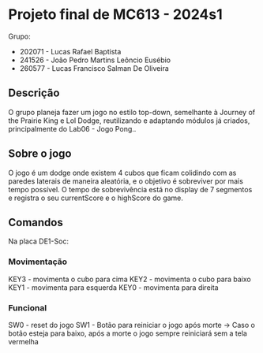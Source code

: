 # Projeto final de MC613 - 2024s1

Grupo:

- 202071 - Lucas Rafael Baptista
- 241526 - João Pedro Martins Leôncio Eusébio
- 260577 - Lucas Francisco Salman De Oliveira

## Descrição

O grupo planeja fazer um jogo no estilo top-down, semelhante à Journey of the Prairie King e Lol Dodge, reutilizando e adaptando módulos já criados, principalmente do Lab06 - Jogo Pong..

## Sobre o jogo
O jogo é um dodge onde existem 4 cubos que ficam colidindo com as paredes laterais de maneira aleatória, e o objetivo é sobreviver por mais tempo possível. O tempo de sobrevivência está no display de 7 segmentos e registra o seu currentScore e o highScore do game.

## Comandos
Na placa DE1-Soc:

### Movimentação
KEY3 - movimenta o cubo para cima 
KEY2 - movimenta o cubo para baixo
KEY1 - movimenta para esquerda
KEY0 - movimenta para direita

### Funcional
SW0 - reset do jogo
SW1 - Botão para reiniciar o jogo após morte
    -> Caso o botão esteja para baixo, após a morte o jogo sempre reiniciará sem a tela vermelha
    
